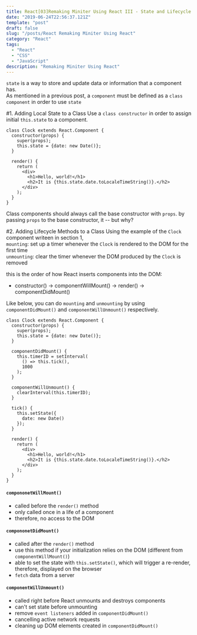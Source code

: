```yaml
---
title: React[03]Remaking Miniter Using React III - State and Lifecycle
date: "2019-06-24T22:56:37.121Z"
template: "post"
draft: false
slug: "/posts/React Remaking Miniter Using React"
category: "React"
tags:
  - "React"
  - "CSS"
  - "JavaScript"
description: "Remaking Miniter Using React"
---
```


`state` is a way to store and update data or information that a component has. <br>
As mentioned in a previous post, a `component` must be defined as a `class component` in order to use `state`

#1. Adding Local State to a Class
Use a `class constructor` in order to assign initial `this.state` to a component.

```
class Clock extends React.Component {
  constructor(props) {
    super(props);
    this.state = {date: new Date()};
  }

  render() {
    return (
      <div>
        <h1>Hello, world!</h1>
        <h2>It is {this.state.date.toLocaleTimeString()}.</h2>
      </div>
    );
  }
}
```

Class components should always call the base constructor with `props`. by passing `props` to the base constructor, it -- but why?

#2. Adding Lifecycle Methods to a Class
Using the example of the `Clock` component writeen in section 1, <br>
`mounting`: set up a timer whenever the `Clock` is rendered to the DOM for the first time <br>
`unmounting`: clear the timer whenever the DOM produced by the `Clock` is removed

this is the order of how React inserts components into the DOM: <br>

- constructor() -> componentWillMount() -> render() -> componentDidMount()

Like below, you can do `mounting` and `unmounting` by using `componentDidMount()` and `componentWillUnmount()` respectively.

```
class Clock extends React.Component {
  constructor(props) {
    super(props);
    this.state = {date: new Date()};
  }

  componentDidMount() {
    this.timerID = setInterval(
      () => this.tick(),
      1000
    );
  }

  componentWillUnmount() {
    clearInterval(this.timerID);
  }

  tick() {
    this.setState({
      date: new Date()
    });
  }

  render() {
    return (
      <div>
        <h1>Hello, world!</h1>
        <h2>It is {this.state.date.toLocaleTimeString()}.</h2>
      </div>
    );
  }
}
```

#### `compononetWillMount()`

- called before the `render()` method
- only called once in a life of a component
- therefore, no access to the DOM

#### `compononetDidMount()`

- called after the `render()` method
- use this method if your initialization relies on the DOM (different from `componentWillMount()`)
- able to set the state with `this.setState()`, which will trigger a re-render, therefore, displayed on the browser
- `fetch` data from a server

#### `componentWillUnmount()`

- called right before React unmounts and destroys components
- can't set state before unmounting
- remove `event listeners` added in `componentDidMount()`
- cancelling active network requests
- cleaning up DOM elements created in `componentDidMount()`
